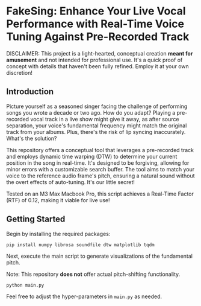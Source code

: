 # FakeSing: Enhance Your Live Vocal Performance with Real-Time Voice Tuning Against Pre-Recorded Track

DISCLAIMER: This project is a light-hearted, conceptual creation **meant for amusement** and not intended for professional use. It's a quick proof of concept with details that haven't been fully refined. Employ it at your own discretion!

## Introduction

Picture yourself as a seasoned singer facing the challenge of performing songs you wrote a decade or two ago. How do you adapt? Playing a pre-recorded vocal track in a live show might give it away, as after source separation, your voice's fundamental frequency might match the original track from your albums. Plus, there's the risk of lip syncing inaccurately. What's the solution?

This repository offers a conceptual tool that leverages a pre-recorded track and employs dynamic time warping (DTW) to determine your current position in the song in real-time. It's designed to be forgiving, allowing for minor errors with a customizable search buffer. The tool aims to match your voice to the reference audio frame's pitch, ensuring a natural sound without the overt effects of auto-tuning. It's our little secret!

Tested on an M3 Max Macbook Pro, this script achieves a Real-Time Factor (RTF) of 0.12, making it viable for live use!

## Getting Started

Begin by installing the required packages:
```
pip install numpy librosa soundfile dtw matplotlib tqdm
```

Next, execute the main script to generate visualizations of the fundamental pitch. 

Note: This repository **does not** offer actual pitch-shifting functionality. 
```
python main.py
```

Feel free to adjust the hyper-parameters in `main.py` as needed.